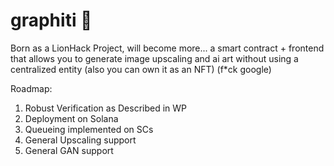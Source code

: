 # graphiti 🎨

Born as a LionHack Project, will become more... a smart contract + frontend that allows you to generate image upscaling and ai art without using a centralized entity (also you can own it as an NFT) (f\*ck google)


Roadmap:

1. Robust Verification as Described in WP
2. Deployment on Solana
3. Queueing implemented on SCs
4. General Upscaling support
5. General GAN support
